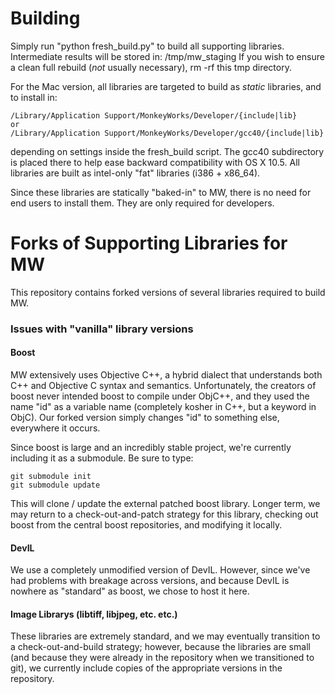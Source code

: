 # Building #
Simply run "python fresh_build.py" to build all supporting libraries. Intermediate results will be stored in:
	/tmp/mw_staging
If you wish to ensure a clean full rebuild (_not_ usually necessary), rm -rf this tmp directory.

For the Mac version, all libraries are targeted to build as *static* libraries, and to install in:

	/Library/Application Support/MonkeyWorks/Developer/{include|lib}
	or
	/Library/Application Support/MonkeyWorks/Developer/gcc40/{include|lib}
	
depending on settings inside the fresh_build script.  The gcc40 subdirectory is placed there to help ease backward compatibility with OS X 10.5.  All libraries are built as intel-only "fat" libraries (i386 + x86_64).

Since these libraries are statically "baked-in" to MW, there is no need for end users to install them.  They are only required for developers.


# Forks of Supporting Libraries for MW #

This repository contains forked versions of several libraries required to build MW.  

### Issues with "vanilla" library versions ###

#### Boost ####

MW extensively uses Objective C++, a hybrid dialect that understands both C++ and Objective C syntax and semantics.  Unfortunately, the creators of boost never intended boost to compile under ObjC++, and they used the name "id" as a variable name (completely kosher in C++, but a keyword in ObjC).  Our forked version simply changes "id" to something else, everywhere it occurs.

Since boost is large and an incredibly stable project, we're currently including it as a submodule.  Be sure to type:

	git submodule init
	git submodule update

This will clone / update the external patched boost library.  Longer term, we may return to a check-out-and-patch strategy for this library, checking out boost from the central boost repositories, and modifying it locally.


#### DevIL ####

We use a completely unmodified version of DevIL.  However, since we've had problems with breakage across versions, and because DevIL is nowhere as "standard" as boost, we chose to host it here.

#### Image Librarys (libtiff, libjpeg, etc. etc.) ####

These libraries are extremely standard, and we may eventually transition to a check-out-and-build strategy; however, because the libraries are small (and because they were already in the repository when we transitioned to git), we currently include copies of the appropriate versions in the repository.

